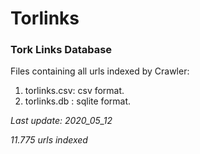 # Torlinks
### Tork Links Database

Files containing all urls indexed by Crawler:
1) torlinks.csv: csv format.
2) torlinks.db : sqlite format.

_Last update: 2020_05_12_ 

_11.775 urls indexed_
